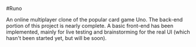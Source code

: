#Runo

An online multiplayer clone of the popular card game Uno. The back-end portion
of this project is nearly complete. A basic front-end has been implemented,
mainly for live testing and brainstorming for the real UI (which hasn't been
started yet, but will be soon).
